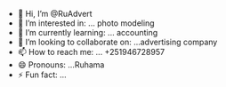 - 👋 Hi, I’m @RuAdvert
- 👀 I’m interested in: ... photo modeling
- 🌱 I’m currently learning: ... accounting 
- 💞️ I’m looking to collaborate on: ...advertising company 
- 📫 How to reach me: ... +251946728957 
- 😄 Pronouns: ...Ruhama
- ⚡ Fun fact: ...

<!---
RuAdvert/RuAdvert is a ✨ special ✨ repository because its `README.md` (this file) appears on your GitHub profile.
You can click the Preview link to take a look at your changes.
--->
